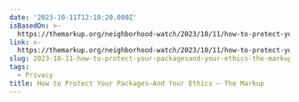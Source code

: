```yaml
---
date: '2023-10-11T12:10:20.000Z'
isBasedOn: >-
  https://themarkup.org/neighborhood-watch/2023/10/11/how-to-protect-your-packages-and-your-ethics
link: >-
  https://themarkup.org/neighborhood-watch/2023/10/11/how-to-protect-your-packages-and-your-ethics
slug: 2023-10-11-how-to-protect-your-packagesand-your-ethics-the-markup
tags:
  - Privacy
title: How to Protect Your Packages—And Your Ethics – The Markup
---
```


